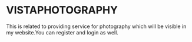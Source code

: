 # VISTAPHOTOGRAPHY
This is related to providing service for photography which will be visible in my website.You can register and login as well.
